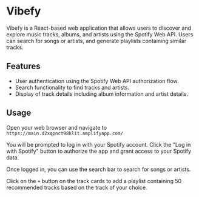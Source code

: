 # Vibefy
Vibefy is a React-based web application that allows users to discover and explore music tracks, albums, and artists using the Spotify Web API. Users can search for songs or artists, and generate playlists containing similar tracks.

## Features
- User authentication using the Spotify Web API authorization flow.
- Search functionality to find tracks and artists.
- Display of track details including album information and artist details.

## Usage
Open your web browser and navigate to `https://main.d2xqpnct98klit.amplifyapp.com/`

You will be prompted to log in with your Spotify account. Click the "Log in with Spotify" button to authorize the app and grant access to your Spotify data.

Once logged in, you can use the search bar to search for songs or artists. 

Click on the `+` button on the track cards to add a playlist containing 50 recommended tracks based on the track of your choice.